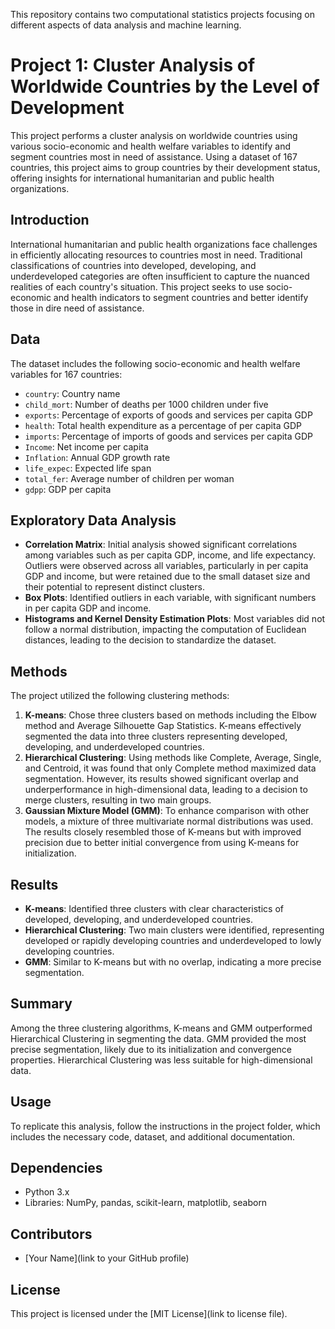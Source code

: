 This repository contains two computational statistics projects focusing on different aspects of data analysis and machine learning.

# Project 1: Cluster Analysis of Worldwide Countries by the Level of Development


This project performs a cluster analysis on worldwide countries using various socio-economic and health welfare variables to identify and segment countries most in need of assistance. Using a dataset of 167 countries, this project aims to group countries by their development status, offering insights for international humanitarian and public health organizations.

## Introduction
International humanitarian and public health organizations face challenges in efficiently allocating resources to countries most in need. Traditional classifications of countries into developed, developing, and underdeveloped categories are often insufficient to capture the nuanced realities of each country's situation. This project seeks to use socio-economic and health indicators to segment countries and better identify those in dire need of assistance.

## Data
The dataset includes the following socio-economic and health welfare variables for 167 countries:
- `country`: Country name
- `child_mort`: Number of deaths per 1000 children under five
- `exports`: Percentage of exports of goods and services per capita GDP
- `health`: Total health expenditure as a percentage of per capita GDP
- `imports`: Percentage of imports of goods and services per capita GDP
- `Income`: Net income per capita
- `Inflation`: Annual GDP growth rate
- `life_expec`: Expected life span
- `total_fer`: Average number of children per woman
- `gdpp`: GDP per capita

## Exploratory Data Analysis
- **Correlation Matrix**: Initial analysis showed significant correlations among variables such as per capita GDP, income, and life expectancy. Outliers were observed across all variables, particularly in per capita GDP and income, but were retained due to the small dataset size and their potential to represent distinct clusters.
- **Box Plots**: Identified outliers in each variable, with significant numbers in per capita GDP and income.
- **Histograms and Kernel Density Estimation Plots**: Most variables did not follow a normal distribution, impacting the computation of Euclidean distances, leading to the decision to standardize the dataset.

## Methods
The project utilized the following clustering methods:
1. **K-means**: Chose three clusters based on methods including the Elbow method and Average Silhouette Gap Statistics. K-means effectively segmented the data into three clusters representing developed, developing, and underdeveloped countries.
2. **Hierarchical Clustering**: Using methods like Complete, Average, Single, and Centroid, it was found that only Complete method maximized data segmentation. However, its results showed significant overlap and underperformance in high-dimensional data, leading to a decision to merge clusters, resulting in two main groups.
3. **Gaussian Mixture Model (GMM)**: To enhance comparison with other models, a mixture of three multivariate normal distributions was used. The results closely resembled those of K-means but with improved precision due to better initial convergence from using K-means for initialization.

## Results
- **K-means**: Identified three clusters with clear characteristics of developed, developing, and underdeveloped countries.
- **Hierarchical Clustering**: Two main clusters were identified, representing developed or rapidly developing countries and underdeveloped to lowly developing countries.
- **GMM**: Similar to K-means but with no overlap, indicating a more precise segmentation.

## Summary
Among the three clustering algorithms, K-means and GMM outperformed Hierarchical Clustering in segmenting the data. GMM provided the most precise segmentation, likely due to its initialization and convergence properties. Hierarchical Clustering was less suitable for high-dimensional data.

## Usage
To replicate this analysis, follow the instructions in the project folder, which includes the necessary code, dataset, and additional documentation.

## Dependencies
- Python 3.x
- Libraries: NumPy, pandas, scikit-learn, matplotlib, seaborn

## Contributors
- [Your Name](link to your GitHub profile)

## License
This project is licensed under the [MIT License](link to license file).
